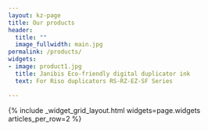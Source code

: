 ```yaml
---
layout: kz-page
title: Our products
header:
  title: ""
  image_fullwidth: main.jpg
permalink: /products/
widgets:
- image: product1.jpg
  title: Janibis Eco-friendly digital duplicator ink
  text: For Riso duplicators RS-RZ-EZ-SF Series

---
```


{% include _widget_grid_layout.html widgets=page.widgets articles_per_row=2 %}

